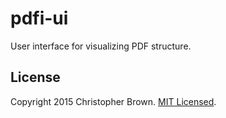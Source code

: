 # pdfi-ui

User interface for visualizing PDF structure.


## License

Copyright 2015 Christopher Brown. [MIT Licensed](http://opensource.org/licenses/MIT).
